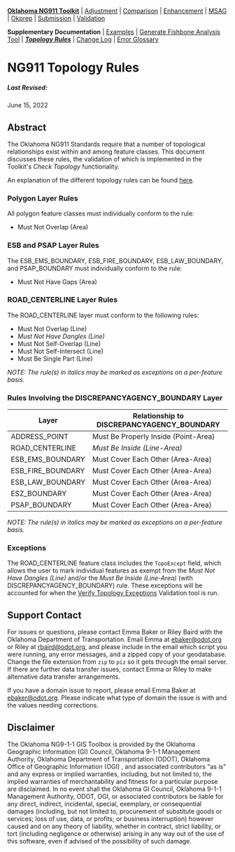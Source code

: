 [**Oklahoma NG911 Toolkit**](../README.html) | [Adjustment](Adjustment.html) | [Comparison](Comparison.html) | [Enhancement](Enhancement.html) | [MSAG](MSAG.html) | [Okprep](Okprep.html) | [Submission](Submission.html) | [Validation](Validation.html)

**Supplementary Documentation** | [Examples](Examples.html) | [Generate Fishbone Analysis Tool](FishboneAddressVerification.html) | [***Topology Rules***](Topology.html) | [Change Log](../ChangeLog.html) | [Error Glossary](ErrorGlossary.html)

# NG911 Topology Rules

##### Last Revised:
June 15, 2022

## Abstract
The Oklahoma NG911 Standards require that a number of topological relationships exist within and among feature classes. This document discusses these rules, the validation of which is implemented in the Toolkit's *Check Topology* functionality.

An explanation of the different topology rules can be found [here](https://resources.arcgis.com/en/help/main/10.2/01mm/pdf/topology_rules_poster.pdf).

### Polygon Layer Rules

All polygon feature classes must individually conform to the rule:

* Must Not Overlap (Area)

### ESB and PSAP Layer Rules

The ESB_EMS_BOUNDARY, ESB_FIRE_BOUNDARY, ESB_LAW_BOUNDARY, and PSAP_BOUNDARY must individually conform to the rule:

* Must Not Have Gaps (Area)

### ROAD_CENTERLINE Layer Rules

The ROAD_CENTERLINE layer must conform to the following rules:

* Must Not Overlap (Line)
* *Must Not Have Dangles (Line)*
* Must Not Self-Overlap (Line)
* Must Not Self-Intersect (Line)
* Must Be Single Part (Line)

*NOTE: The rule(s) in italics may be marked as exceptions on a per-feature basis.*

### Rules Involving the DISCREPANCYAGENCY_BOUNDARY Layer

| Layer | Relationship to DISCREPANCYAGENCY_BOUNDARY |
| - | - |
| ADDRESS_POINT | Must Be Properly Inside  (Point-Area) |
| ROAD_CENTERLINE | *Must Be Inside (Line-Area)* |
| ESB_EMS_BOUNDARY | Must Cover Each Other (Area-Area) |
| ESB_FIRE_BOUNDARY | Must Cover Each Other (Area-Area) |
| ESB_LAW_BOUNDARY | Must Cover Each Other (Area-Area) |
| ESZ_BOUNDARY | Must Cover Each Other (Area-Area) |
| PSAP_BOUNDARY | Must Cover Each Other (Area-Area) |

*NOTE: The rule(s) in italics may be marked as exceptions on a per-feature basis.*

### Exceptions

The ROAD_CENTERLINE feature class includes the `TopoExcept` field, which allows the user to mark individual features as exempt from the *Must Not Have Dangles (Line)* and/or the *Must Be Inside (Line-Area)* (with DISCREPANCYAGENCY_BOUNDARY) rule. These exceptions will be accounted for when the [Verify Topology Exceptions] Validation tool is run.

[Verify Topology Exceptions]: Validation.html/#7-verify-topology-exceptions-optional-


## Support Contact
For issues or questions, please contact Emma Baker or Riley Baird with the Oklahoma Department of Transportation. Email Emma at <ebaker@odot.org> or Riley at <rbaird@odot.org>, and please include in the email which script you were running, any error messages, and a zipped copy of your geodatabase. Change the file extension from `zip` to `piz` so it gets through the email server. If there are further data transfer issues, contact Emma or Riley to make alternative data transfer arrangements.

If you have a domain issue to report, please email Emma Baker at <ebaker@odot.org>. Please indicate what type of domain the issue is with and the values needing corrections.

## Disclaimer
The Oklahoma NG9-1-1 GIS Toolbox is provided by the Oklahoma Geographic Information (GI) Council, Oklahoma 9-1-1 Management Authority, Oklahoma Department of Transportation (ODOT), Oklahoma Office of Geographic Information (OGI) , and associated contributors "as is" and any express or implied warranties, including, but not limited to, the implied warranties of merchantability and fitness for a particular purpose are disclaimed.  In no event shall the Oklahoma GI Council, Oklahoma 9-1-1 Management Authority, ODOT, OGI, or associated contributors be liable for any direct, indirect, incidental, special, exemplary, or consequential damages (including, but not limited to, procurement of substitute goods or services; loss of use, data, or profits; or business interruption) however caused and on any theory of liability, whether in contract, strict liability, or tort (including negligence or otherwise) arising in any way out of the use of this software, even if advised of the possibility of such damage.
